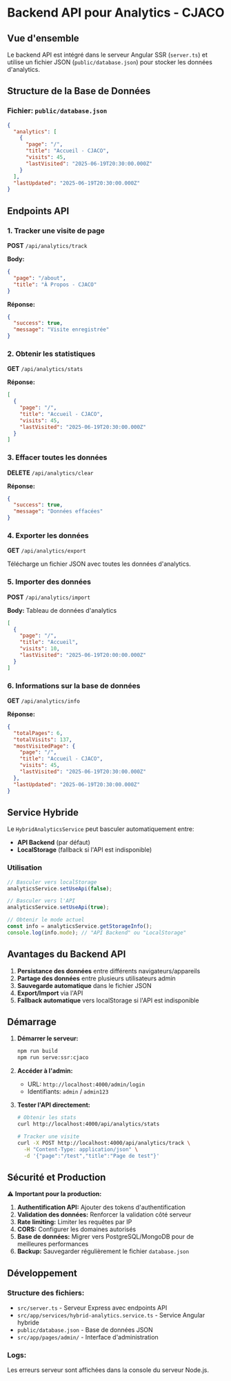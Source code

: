 # Backend API pour Analytics - CJACO

## Vue d'ensemble

Le backend API est intégré dans le serveur Angular SSR (`server.ts`) et utilise un fichier JSON (`public/database.json`) pour stocker les données d'analytics.

## Structure de la Base de Données

### Fichier: `public/database.json`
```json
{
  "analytics": [
    {
      "page": "/",
      "title": "Accueil - CJACO",
      "visits": 45,
      "lastVisited": "2025-06-19T20:30:00.000Z"
    }
  ],
  "lastUpdated": "2025-06-19T20:30:00.000Z"
}
```

## Endpoints API

### 1. Tracker une visite de page
**POST** `/api/analytics/track`

**Body:**
```json
{
  "page": "/about",
  "title": "À Propos - CJACO"
}
```

**Réponse:**
```json
{
  "success": true,
  "message": "Visite enregistrée"
}
```

### 2. Obtenir les statistiques
**GET** `/api/analytics/stats`

**Réponse:**
```json
[
  {
    "page": "/",
    "title": "Accueil - CJACO",
    "visits": 45,
    "lastVisited": "2025-06-19T20:30:00.000Z"
  }
]
```

### 3. Effacer toutes les données
**DELETE** `/api/analytics/clear`

**Réponse:**
```json
{
  "success": true,
  "message": "Données effacées"
}
```

### 4. Exporter les données
**GET** `/api/analytics/export`

Télécharge un fichier JSON avec toutes les données d'analytics.

### 5. Importer des données
**POST** `/api/analytics/import`

**Body:** Tableau de données d'analytics
```json
[
  {
    "page": "/",
    "title": "Accueil",
    "visits": 10,
    "lastVisited": "2025-06-19T20:00:00.000Z"
  }
]
```

### 6. Informations sur la base de données
**GET** `/api/analytics/info`

**Réponse:**
```json
{
  "totalPages": 6,
  "totalVisits": 137,
  "mostVisitedPage": {
    "page": "/",
    "title": "Accueil - CJACO",
    "visits": 45,
    "lastVisited": "2025-06-19T20:30:00.000Z"
  },
  "lastUpdated": "2025-06-19T20:30:00.000Z"
}
```

## Service Hybride

Le `HybridAnalyticsService` peut basculer automatiquement entre:
- **API Backend** (par défaut)
- **LocalStorage** (fallback si l'API est indisponible)

### Utilisation
```typescript
// Basculer vers localStorage
analyticsService.setUseApi(false);

// Basculer vers l'API
analyticsService.setUseApi(true);

// Obtenir le mode actuel
const info = analyticsService.getStorageInfo();
console.log(info.mode); // "API Backend" ou "LocalStorage"
```

## Avantages du Backend API

1. **Persistance des données** entre différents navigateurs/appareils
2. **Partage des données** entre plusieurs utilisateurs admin
3. **Sauvegarde automatique** dans le fichier JSON
4. **Export/Import** via l'API
5. **Fallback automatique** vers localStorage si l'API est indisponible

## Démarrage

1. **Démarrer le serveur:**
   ```bash
   npm run build
   npm run serve:ssr:cjaco
   ```

2. **Accéder à l'admin:**
   - URL: `http://localhost:4000/admin/login`
   - Identifiants: `admin` / `admin123`

3. **Tester l'API directement:**
   ```bash
   # Obtenir les stats
   curl http://localhost:4000/api/analytics/stats
   
   # Tracker une visite
   curl -X POST http://localhost:4000/api/analytics/track \
     -H "Content-Type: application/json" \
     -d '{"page":"/test","title":"Page de test"}'
   ```

## Sécurité et Production

⚠️ **Important pour la production:**

1. **Authentification API:** Ajouter des tokens d'authentification
2. **Validation des données:** Renforcer la validation côté serveur
3. **Rate limiting:** Limiter les requêtes par IP
4. **CORS:** Configurer les domaines autorisés
5. **Base de données:** Migrer vers PostgreSQL/MongoDB pour de meilleures performances
6. **Backup:** Sauvegarder régulièrement le fichier `database.json`

## Développement

### Structure des fichiers:
- `src/server.ts` - Serveur Express avec endpoints API
- `src/app/services/hybrid-analytics.service.ts` - Service Angular hybride
- `public/database.json` - Base de données JSON
- `src/app/pages/admin/` - Interface d'administration

### Logs:
Les erreurs serveur sont affichées dans la console du serveur Node.js.
